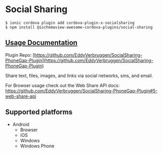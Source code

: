 # Social Sharing

```
$ ionic cordova plugin add cordova-plugin-x-socialsharing
$ npm install @ischemaview-awesome-cordova-plugins/social-sharing
```

## [Usage Documentation](https://danielsogl.gitbook.io/awesome-cordova-plugins/plugins/social-sharing/)

Plugin Repo: [https://github.com/EddyVerbruggen/SocialSharing-PhoneGap-Plugin](https://github.com/EddyVerbruggen/SocialSharing-PhoneGap-Plugin)

Share text, files, images, and links via social networks, sms, and email.

For Browser usage check out the Web Share API docs: https://github.com/EddyVerbruggen/SocialSharing-PhoneGap-Plugin#5-web-share-api

## Supported platforms

- Android
  - Browser
  - iOS
  - Windows
  - Windows Phone
  


